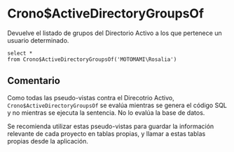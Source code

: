 ﻿---
SidebarGroup: "index-ad-views"
---

# Crono$ActiveDirectoryGroupsOf



Devuelve el listado de grupos del Directorio Activo a los que pertenece un usuario determinado.

```
select *
from Crono$ActiveDirectoryGroupsOf('MOTOMAMI\Rosalia')
```


## Comentario

Como todas las pseudo-vistas contra el Direcotrio Activo, `Crono$ActiveDirectoryGroupsOf` se evalúa mientras se genera el código SQL y no mientras se ejecuta la sentencia. No lo evalúa la base de datos.

Se recomienda utilizar estas pseudo-vistas para guardar la información relevante de cada proyecto en tablas propias, y llamar a estas tablas propias desde la aplicación.